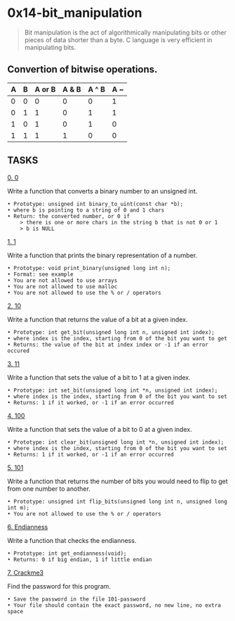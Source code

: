# 0x14-bit_manipulation

> Bit manipulation is the act of algorithmically manipulating bits or other pieces of data shorter than a byte.
> C language is very efficient in manipulating bits.

## Convertion of bitwise operations.

| A | B | A or B | A & B | A ^ B | A ~ |
|-----|-----| -----| -----| -----| -----|
| 0 | 0 | 0 | 0 | 0 | 1 |
| 0 | 1 | 1 | 0 | 1 | 1 |
| 1 | 0 | 1 | 0 | 1 | 0 |
| 1 | 1 | 1 | 1 | 0 | 0 |

## TASKS

[0. 0](0-binary_to_uint.c)

Write a function that converts a binary number to an unsigned int.

	• Prototype: unsigned int binary_to_uint(const char *b);
	• where b is pointing to a string of 0 and 1 chars
	• Return: the converted number, or 0 if
		> there is one or more chars in the string b that is not 0 or 1
		> b is NULL
[1. 1](1-print_binary.c)

Write a function that prints the binary representation of a number.

	• Prototype: void print_binary(unsigned long int n);
	• Format: see example
	• You are not allowed to use arrays
	• You are not allowed to use malloc
	• You are not allowed to use the % or / operators

[2. 10](2-get_bit.c)

Write a function that returns the value of a bit at a given index.

	• Prototype: int get_bit(unsigned long int n, unsigned int index);
	• where index is the index, starting from 0 of the bit you want to get
	• Returns: the value of the bit at index index or -1 if an error occured

[3. 11](3-set_bit.c)

Write a function that sets the value of a bit to 1 at a given index.

	• Prototype: int set_bit(unsigned long int *n, unsigned int index);
	• where index is the index, starting from 0 of the bit you want to set
	• Returns: 1 if it worked, or -1 if an error occurred

[4. 100](4-clear_bit.c)

Write a function that sets the value of a bit to 0 at a given index.

	• Prototype: int clear_bit(unsigned long int *n, unsigned int index);
	• where index is the index, starting from 0 of the bit you want to set
	• Returns: 1 if it worked, or -1 if an error occurred

[5. 101](5-flip_bits.c)

Write a function that returns the number of bits you would need to flip to get from one number to another.

	• Prototype: unsigned int flip_bits(unsigned long int n, unsigned long int m);
	• You are not allowed to use the % or / operators

[6. Endianness](100-get_endianness.c)

Write a function that checks the endianness.

	• Prototype: int get_endianness(void);
	• Returns: 0 if big endian, 1 if little endian

[7. Crackme3](101-password)

Find the password for this program.

	• Save the password in the file 101-password
	• Your file should contain the exact password, no new line, no extra space
